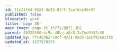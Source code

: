```yaml
---
id: f1c21fe4-92a7-4c93-924f-2bafdae45e97
published: false
blueprint: work
title: 'page 35'
main_image: page-35-1677278072.JPG
parent: 46320450-ec9a-48be-a8d8-3a7ec0447c40
updated_by: 7fc42862-88cf-4231-8a06-3e1f93ee1fbb
updated_at: 1677278173
---
```

